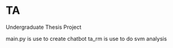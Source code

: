 # TA
Undergraduate Thesis Project

main.py is use to create chatbot
ta_rm is use to do svm analysis


